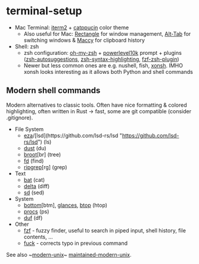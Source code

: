 # terminal-setup
-   Mac Terminal: [iterm2](https://iterm2.com/ "https://iterm2.com/") + [catppucin](https://github.com/catppuccin/iterm "https://github.com/catppuccin/iterm") color theme
    -   Also useful for Mac: [Rectangle](https://rectangleapp.com/ "https://rectangleapp.com/") for window management, [Alt-Tab](https://alt-tab-macos.netlify.app/ "https://alt-tab-macos.netlify.app/") for switching windows & [Maccy](https://github.com/p0deje/Maccy) for clipboard history
-   Shell: zsh
    -   zsh configuration: [oh-my-zsh](https://github.com/ohmyzsh/ohmyzsh/ "https://github.com/ohmyzsh/ohmyzsh/") + [powerlevel10k](https://github.com/romkatv/powerlevel10k "https://github.com/romkatv/powerlevel10k") prompt + plugins ([zsh-autosuggestions](https://github.com/zsh-users/zsh-autosuggestions "https://github.com/zsh-users/zsh-autosuggestions"), [zsh-syntax-highlighting](https://github.com/zsh-users/zsh-syntax-highlighting "https://github.com/zsh-users/zsh-syntax-highlighting"), [fzf-zsh-plugin](https://github.com/unixorn/fzf-zsh-plugin "https://github.com/unixorn/fzf-zsh-plugin"))
    -   Newer but less common ones are e.g. nushell, fish, [xonsh](https://github.com/xonsh/xonsh "https://github.com/xonsh/xonsh"). IMHO xonsh looks interesting as it allows both Python and shell commands

 ## Modern shell commands
Modern alternatives to classic tools. Often have nice formatting & colored highlighting, often written in Rust -> fast, some are git compatible (consider .gitignore).

-   File System
    -   [eza](https://github.com/eza-community/eza "https://github.com/eza-community/eza")/[lsd](https://github.com/lsd-rs/lsd "https://github.com/lsd-rs/lsd") (ls)
    -   [dust](https://github.com/bootandy/dust "https://github.com/bootandy/dust") (du)
    -   [broot](https://github.com/Canop/broot "https://github.com/canop/broot")[br] (tree)
    -   [fd](https://github.com/sharkdp/fd "https://github.com/sharkdp/fd") (find)
    -   [ripgrep](https://github.com/BurntSushi/ripgrep "https://github.com/burntsushi/ripgrep")[rg] (grep)
-   Text
    -   [bat](https://github.com/sharkdp/bat "https://github.com/sharkdp/bat") (cat)
    -   [delta](https://github.com/dandavison/delta "https://github.com/dandavison/delta") (diff)
    -   [sd](https://github.com/chmln/sd "https://github.com/chmln/sd") (sed)
-   System
    -   [bottom](https://github.com/ClementTsang/bottom "https://github.com/clementtsang/bottom")[btm], [glances](https://github.com/nicolargo/glances "https://github.com/nicolargo/glances"), [btop](https://github.com/aristocratos/btop "https://github.com/aristocratos/btop") (htop)
    -   [procs](https://github.com/dalance/procs "https://github.com/dalance/procs") (ps)
    -   [duf](https://github.com/muesli/duf "https://github.com/muesli/duf") (df)
-   Other
    -   [fzf](https://github.com/junegunn/fzf "https://github.com/junegunn/fzf") - fuzzy finder, useful to search in piped input, shell history, file contents, ...
    -   [fuck](https://github.com/nvbn/thefuck "https://github.com/nvbn/thefuck") - corrects typo in previous command

See also ~[modern-unix](https://github.com/ibraheemdev/modern-unix)~ [maintained-modern-unix](https://github.com/johnalanwoods/maintained-modern-unix). 
